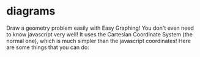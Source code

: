 # diagrams
Draw a geometry problem easily with Easy Graphing! You don't even need to know javascript very well! It uses the Cartesian Coordinate System (the normal one), which is much simpler than the javascript coordinates! 
Here are some things that you can do:
